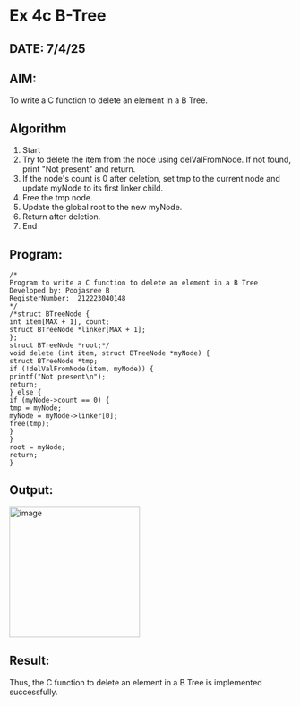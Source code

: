 # Ex 4c B-Tree
## DATE: 7/4/25
## AIM:
To write a C function to delete an element in a B Tree.
## Algorithm
1. Start 
2. Try to delete the item from the node using delValFromNode. If not found, print "Not 
present" and return. 
3. If the node's count is 0 after deletion, set tmp to the current node and update myNode to its 
first linker child. 
4. Free the tmp node. 
5. Update the global root to the new myNode. 
6. Return after deletion. 
7. End 

## Program:
```
/*
Program to write a C function to delete an element in a B Tree
Developed by: Poojasree B
RegisterNumber:  212223040148
*/
/*struct BTreeNode { 
int item[MAX + 1], count; 
struct BTreeNode *linker[MAX + 1]; 
}; 
struct BTreeNode *root;*/ 
void delete (int item, struct BTreeNode *myNode) { 
struct BTreeNode *tmp; 
if (!delValFromNode(item, myNode)) { 
printf("Not present\n"); 
return; 
} else { 
if (myNode->count == 0) { 
tmp = myNode; 
myNode = myNode->linker[0]; 
free(tmp); 
} 
} 
root = myNode; 
return; 
}
```

## Output:
<img width="233" alt="image" src="https://github.com/user-attachments/assets/71c3de9e-4d35-441b-b2d9-8ce9622a4d46" />



## Result:
Thus, the C function to delete an element in a B Tree is implemented successfully.
